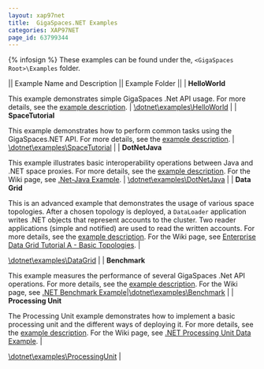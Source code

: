 ```yaml
---
layout: xap97net
title:  GigaSpaces.NET Examples
categories: XAP97NET
page_id: 63799344
---
```


{% infosign %} These examples can be found under the, `<GigaSpaces Root>\Examples` folder.

|| Example Name and Description || Example Folder ||
| **HelloWorld**

This example demonstrates simple GigaSpaces .Net API usage.
For more details, see the [example description](http://www.gigaspaces.com/docs/dotnet6.5/examples/HelloWorld/readme.html). |
[<GigaSpaces Root>\dotnet\examples\HelloWorld](http://www.gigaspaces.com/docs/dotnet6.5/examples/HelloWorld) |
| **SpaceTutorial**

This example demonstrates how to perform common tasks using the GigaSpaces.NET API.
For more details, see the [example description](http://www.gigaspaces.com/docs/dotnet6.5/examples/SpaceTutorial/readme.html). |
[<GigaSpaces Root>\dotnet\examples\SpaceTutorial](http://www.gigaspaces.com/docs/dotnet6.5/examples/SpaceTutorial) |
| **DotNetJava**

This example illustrates basic interoperability operations between Java and .NET space proxies.
For more details, see the [example description](http://www.gigaspaces.com/docs/dotnet6.5/examples/DotNetJava/readme.html).
For the Wiki page, see [.Net-Java Example](http://www.gigaspaces.com/wiki/display/XAP97NET/.Net-Java+Example). |
[<GigaSpaces Root>\dotnet\examples\DotNetJava](http://www.gigaspaces.com/docs/dotnet6.5/examples/DotNetJava) |
| **Data Grid**

This is an advanced example that demonstrates the usage of various space topologies.
After a chosen topology is deployed, a `DataLoader` application writes .NET objects that represent accounts to the cluster. Two reader applications (simple and notified) are used to read the written accounts.
For more details, see the [example description](http://www.gigaspaces.com/docs/dotnet6.5/examples/DataGrid/readme.html).
For the Wiki page, see [Enterprise Data Grid Tutorial A - Basic Topologies](http://www.gigaspaces.com/wiki/display/Gs66/Enterprise+Data+Grid+Tutorial+A+-+Basic+Topologies). |


[<GigaSpaces Root>\dotnet\examples\DataGrid](http://www.gigaspaces.com/docs/dotnet6.5/examples/DataGrid) |
| **Benchmark**

This example measures the performance of several GigaSpaces .Net API operations.
For more details, see the [example description](http://www.gigaspaces.com/docs/dotnet6.5/examples/Benchmark/readme.html).
For the Wiki page, see [.NET Benchmark Example](./dotnet-benchmark-example.html)|[<GigaSpaces Root>\dotnet\examples\Benchmark](http://www.gigaspaces.com/docs/dotnet6.5/examples/Benchmark) |
| **Processing Unit**

The Processing Unit example demonstrates how to implement a basic processing unit and the different ways of deploying it.
For more details, see the [example description](http://www.gigaspaces.com/docs/dotnet6.5/examples/ProcessingUnit/readme.html).
For the Wiki page, see [.NET Processing Unit Data Example](http://www.gigaspaces.com/wiki/display/XAP97NET/.NET+Processing+Unit+Data+Example). |


[<GigaSpaces Root>\dotnet\examples\ProcessingUnit](http://www.gigaspaces.com/docs/dotnet6.5/examples/ProcessingUnit) |
